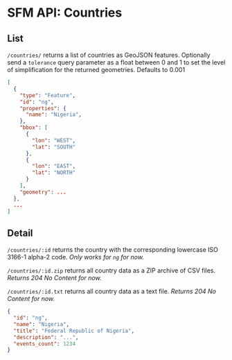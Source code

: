 # SFM API: Countries

## List

`/countries/` returns a list of countries as GeoJSON features.
Optionally send a `tolerance` query parameter as a float between 0 and 1 to set the level of simplification for the returned geometries. Defaults to 0.001

```json
[
  {
    "type": "Feature",
    "id": "ng",
    "properties": {
      "name": "Nigeria",
    },
    "bbox": [
      {
        "lon": "WEST",
        "lat": "SOUTH"
      },
      {
        "lon": "EAST",
        "lat": "NORTH"
      }
    ],
    "geometry": ...
  },
  ...
]
```

## Detail

`/countries/:id` returns the country with the corresponding lowercase ISO 3166-1 alpha-2 code. *Only works for `ng` for now.*

`/countries/:id.zip` returns all country data as a ZIP archive of CSV files. *Returns 204 No Content for now.*

`/countries/:id.txt` returns all country data as a text file. *Returns 204 No Content for now.*

```json
{
  "id": "ng",
  "name": "Nigeria",
  "title": "Federal Republic of Nigeria",
  "description": "...",
  "events_count": 1234
}
```
